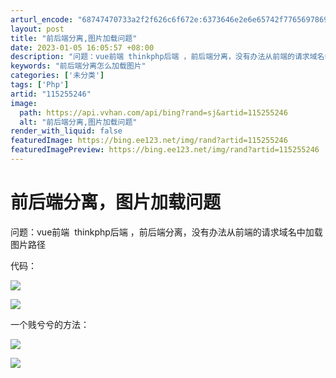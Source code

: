 ```yaml
---
arturl_encode: "68747470733a2f2f626c6f672e:6373646e2e6e65742f77656978696e5f34323435383438302f:61727469636c652f64657461696c732f313135323535323436"
layout: post
title: "前后端分离,图片加载问题"
date: 2023-01-05 16:05:57 +08:00
description: "问题：vue前端 thinkphp后端 ，前后端分离，没有办法从前端的请求域名中加载图片路径代码：一"
keywords: "前后端分离怎么加载图片"
categories: ['未分类']
tags: ['Php']
artid: "115255246"
image:
  path: https://api.vvhan.com/api/bing?rand=sj&artid=115255246
  alt: "前后端分离,图片加载问题"
render_with_liquid: false
featuredImage: https://bing.ee123.net/img/rand?artid=115255246
featuredImagePreview: https://bing.ee123.net/img/rand?artid=115255246
---
```


# 前后端分离，图片加载问题

问题：vue前端  thinkphp后端 ，前后端分离，没有办法从前端的请求域名中加载图片路径

代码：

![](https://i-blog.csdnimg.cn/blog_migrate/fd15b19e219477a71393d5d24f3cc644.png)

![](https://i-blog.csdnimg.cn/blog_migrate/3f836af49025042ccd6a931899384398.png)

一个贱兮兮的方法：

![](https://i-blog.csdnimg.cn/blog_migrate/d0efa5323aff114e795d74f3aad193d0.png)

![](https://i-blog.csdnimg.cn/blog_migrate/d4637b9987b19edecd2e8e91428d1451.png)